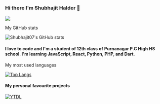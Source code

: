 ### Hi there I'm Shubhajit Halder 👋
![](https://komarev.com/ghpvc/?username=Shubhajit07&style=flat-square)

My GitHub stats

![Shubhajit07's GitHub stats](https://github-readme-stats.vercel.app/api?username=shubhajit07&show_icons=true&theme=radical)

#### I love to code and I'm a student of 12th class of Purnanagar P.C High HS school. I'm learning JavaScript, React, Python, PHP, and Dart.
My most used languages

[![Top Langs](https://github-readme-stats.vercel.app/api/top-langs/?username=shubhajit07&show_icons=true&theme=radical)](https://github.com/shubhajit07)

#### My personal favourite projects

[![YTDL](https://github-readme-stats.vercel.app/api/pin/?username=shubhajit07&repo=yt-downloader-flask)](https://github.com/shubhajit07/yt-downloader-flask)
